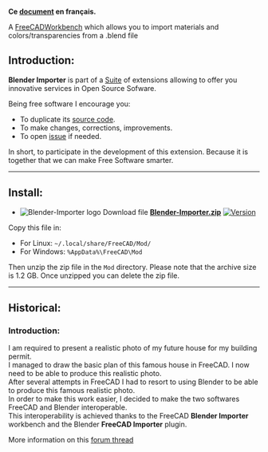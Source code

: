 **Ce [document][1] en français.**

A [FreeCAD][2][Workbench][3] which allows you to import materials and colors/transparencies from a .blend file

## Introduction:

**Blender Importer** is part of a [Suite][4] of extensions allowing to offer you innovative services in Open Source Sofware.  

Being free software I encourage you:
- To duplicate its [source code][5].
- To make changes, corrections, improvements.
- To open [issue][6] if needed.

In short, to participate in the development of this extension.
Because it is together that we can make Free Software smarter.

___

## Install:

- ![Blender-Importer logo][7] Download file **[Blender-Importer.zip][8]** [![Version][9]][8]

Copy this file in:

- For Linux: `~/.local/share/FreeCAD/Mod/`
- For Windows: `%AppData%\FreeCAD\Mod`

Then unzip the zip file in the `Mod` directory. Please note that the archive size is 1.2 GB. Once unzipped you can delete the zip file.

___

## Historical:

### Introduction:

I am required to present a realistic photo of my future house for my building permit.  
I managed to draw the basic plan of this famous house in FreeCAD. I now need to be able to produce this realistic photo.  
After several attempts in FreeCAD I had to resort to using Blender to be able to produce this famous realistic photo.  
In order to make this work easier, I decided to make the two softwares FreeCAD and Blender interoperable.  
This interoperability is achieved thanks to the FreeCAD **Blender Importer** workbench and the Blender **FreeCAD Importer** plugin.

More information on this [forum thread][10]

[1]: <https://prrvchr.github.io/Blender-Importer/README_fr>
[2]: <https://www.freecadweb.org>
[3]: <https://wiki.freecadweb.org/Workbenches>
[4]: <https://prrvchr.github.io/>
[5]: <https://github.com/prrvchr/Blender-Importer>
[6]: <https://github.com/prrvchr/Blender-Importer/issues/new>
[7]: <https://github.com/prrvchr/Blender-Importer/img/blender.svg#middle>
[8]: <https://github.com/prrvchr/Blender-Importer/releases/latest/download/Blender-Importer.zip>
[9]: <https://img.shields.io/github/downloads/prrvchr/Blender-Importer/latest/total?label=v0.0.1#right>
[10]: <https://forum.freecad.org/viewtopic.php?t=83135>
